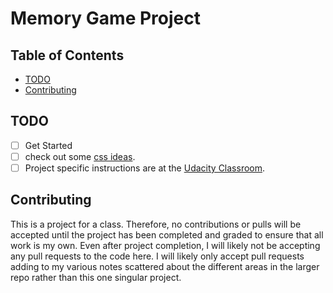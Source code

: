 # Memory Game Project

## Table of Contents

* [TODO](#TODO)
* [Contributing](#contributing)

## TODO

- [ ] Get Started
- [ ] check out some [css ideas](https://www.creativebloq.com/inspiration/css-animation-examples).
- [ ] Project specific instructions are at the [Udacity Classroom](https://classroom.udacity.com/me).

## Contributing

This is a project for a class.  Therefore, no contributions or pulls will be accepted until the project has been completed and graded to ensure that all work is my own.  Even after project completion, I will likely not be accepting any pull requests to the code here.  I will likely only accept pull requests adding to my various notes scattered about the different areas in the larger repo rather than this one singular project.
